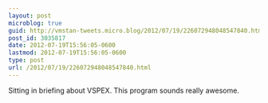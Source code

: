 ```yaml
---
layout: post
microblog: true
guid: http://vmstan-tweets.micro.blog/2012/07/19/226072948048547840.html
post_id: 3035817
date: 2012-07-19T15:56:05-0600
lastmod: 2012-07-19T15:56:05-0600
type: post
url: /2012/07/19/226072948048547840.html
---
```

Sitting in briefing about VSPEX. This program sounds really awesome.
